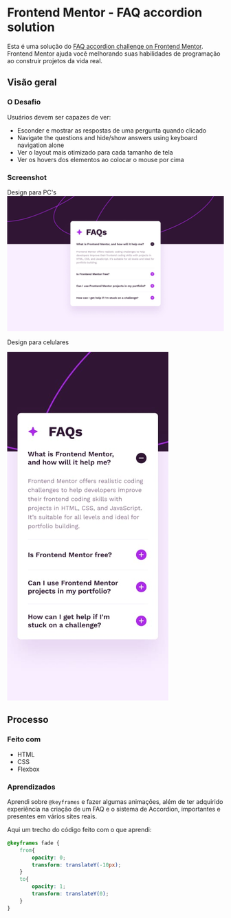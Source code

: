 # Frontend Mentor - FAQ accordion solution

Esta é uma solução do [FAQ accordion challenge on Frontend Mentor](https://www.frontendmentor.io/challenges/faq-accordion-wyfFdeBwBz). Frontend Mentor ajuda você melhorando suas habilidades de programação ao construir projetos da vida real. 

## Visão geral

### O Desafio

Usuários devem ser capazes de ver:

- Esconder e mostrar as respostas de uma pergunta quando clicado
- Navigate the questions and hide/show answers using keyboard navigation alone
- Ver o layout mais otimizado para cada tamanho de tela
- Ver os hovers dos elementos ao colocar o mouse por cima

### Screenshot
Design para PC's
![](./design/desktop-design.jpg)

Design para celulares

![](./design/mobile-design.jpg)

## Processo

### Feito com

- HTML
- CSS
- Flexbox

### Aprendizados

Aprendi sobre `@keyframes` e fazer algumas animações, além de ter adquirido experiência na criação de um FAQ e o sistema de Accordion, importantes e presentes em vários sites reais.

Aqui um trecho do código feito com o que aprendi:

```css
@keyframes fade {
    from{
        opacity: 0;
        transform: translateY(-10px);
    }
    to{
        opacity: 1;
        transform: translateY(0);
    }
}
```